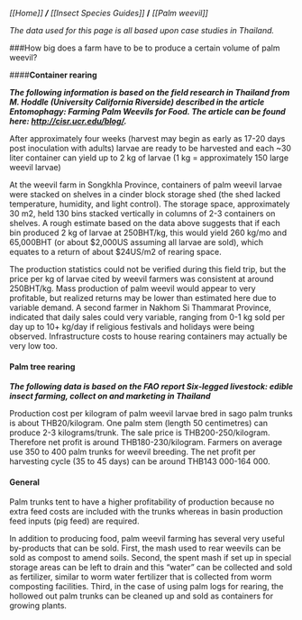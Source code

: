 _[[Home]] **/** [[Insect Species Guides]]_ **/** _[[Palm weevil]]_

_The data used for this page is all based upon case studies in Thailand._



###How big does a farm have to be to produce a certain volume of palm weevil?


####**Container rearing**

_**The following information is based on the field research in Thailand from M. Hoddle (University California Riverside) described in the article Entomophagy: Farming Palm Weevils for Food. The article can be found here: http://cisr.ucr.edu/blog/.**_

After approximately four weeks (harvest may begin as early as 17-20 days post inoculation with adults) larvae are ready to be harvested and each ~30 liter container can yield up to 2 kg of larvae (1 kg = approximately 150 large weevil larvae)

At the weevil farm in Songkhla Province, containers of palm weevil larvae were stacked on shelves in a cinder block storage shed (the shed lacked temperature, humidity, and light control). The storage space, approximately 30 m2, held 130 bins stacked vertically in columns of 2-3 containers on shelves. A rough estimate based on the data above suggests that if each bin produced 2 kg of larvae at 250BHT/kg, this would yield 260 kg/mo and 65,000BHT (or about $2,000US assuming all larvae are sold), which equates to a return of about $24US/m2 of rearing space. 

The production statistics could not be verified during this field trip, but the price per kg of larvae cited by weevil farmers was consistent at around 250BHT/kg. Mass production of palm weevil would appear to very profitable, but realized returns may be lower than estimated here due to variable demand. A second farmer in Nakhom Si Thammarat Province, indicated that daily sales could very variable, ranging from 0-1 kg sold per day up to 10+ kg/day if religious festivals and holidays were being observed. Infrastructure costs to house rearing containers may actually be very low too.

#### **Palm tree rearing**

**_The following data is based on the FAO report Six-legged livestock: edible insect farming, collect on and 
marketing in Thailand_**

Production cost per kilogram of palm weevil larvae bred in sago palm trunks is about THB20/kilogram. One palm stem (length 50 centimetres) can produce 2-3 kilograms/trunk. The sale price is THB200-250/kilogram. Therefore net profit is around THB180-230/kilogram. Farmers on average use 350 to 400 palm trunks for weevil breeding. The 
net profit per harvesting cycle (35 to 45 days) can be around THB143 000-164 000. 



#### **General**

Palm trunks tent to have a higher profitability of production  because no extra feed costs are included with the trunks whereas in basin production feed inputs (pig feed) are required. 

In addition to producing food, palm weevil farming has several very useful by-products that can be sold. First, the mash used to rear weevils can be sold as compost to amend soils. Second, the spent mash if set up in special storage areas can be left to drain and this “water” can be collected and sold as fertilizer, similar to worm water fertilizer that is collected from worm composting facilities. Third, in the case of using palm logs for rearing, the hollowed out palm trunks can be cleaned up and sold as containers for growing plants.